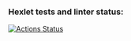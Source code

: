 ### Hexlet tests and linter status:
[![Actions Status](https://github.com/k1ntsugi1/frontend-project-lvl2/workflows/hexlet-check/badge.svg)](https://github.com/k1ntsugi1/frontend-project-lvl2/actions)